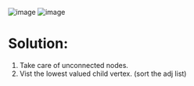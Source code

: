 ![image](https://user-images.githubusercontent.com/116799266/198999504-1facf930-0267-4c0f-8052-89ba3be5f154.png)
![image](https://user-images.githubusercontent.com/116799266/198999549-b91b682a-b6fc-4812-b558-f8f81e8b0e37.png)

# Solution:
1. Take care of unconnected nodes.
2. Vist the lowest valued child vertex. (sort the adj list)
